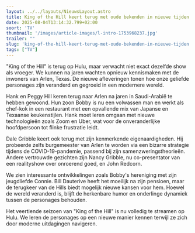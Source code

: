 ```yaml
---
layout: ../../layouts/NieuwsLayout.astro
title: King of the Hill keert terug met oude bekenden in nieuwe tijden
date: 2025-08-04T13:14:32.799+02:00
soort: 'TV'
thumbnail: '/images/article-images/l-intro-1753968237.jpg'
trailer: ""
slug: 'king-of-the-hill-keert-terug-met-oude-bekenden-in-nieuwe-tijden'
tags: ["TV"]
---
```


"King of the Hill" is terug op Hulu, maar verwacht niet exact dezelfde show als
vroeger. We kunnen na jaren wachten opnieuw kennismaken met de inwoners van
Arlen, Texas. De nieuwe afleveringen tonen hoe onze geliefde personages zijn
veranderd en gegroeid in een modernere wereld.

Hank en Peggy Hill keren terug naar Arlen na jaren in Saudi-Arabië te hebben
gewoond. Hun zoon Bobby is nu een volwassen man en werkt als chef-kok in een
restaurant met een opvallende mix van Japanse en Texaanse keukenstijlen. Hank
moet leren omgaan met nieuwe technologieën zoals Zoom en Uber, wat voor de
onveranderlijke hoofdpersoon tot flinke frustratie leidt.

Dale Gribble keert ook terug met zijn kenmerkende eigenaardigheden. Hij
probeerde zelfs burgemeester van Arlen te worden via een bizarre strategie
tijdens de COVID-19-pandemie, passend bij zijn samenzweringstheorieën. Andere
vertrouwde gezichten zijn Nancy Gribble, nu co-presentator van een realityshow
over onroerend goed, en John Redcorn.

We zien interessante ontwikkelingen zoals Bobby's hereniging met zijn
jeugdliefde Connie. Bill Dauterive heeft het moeilijk na zijn pensioen, maar de
terugkeer van de Hills biedt mogelijk nieuwe kansen voor hem. Hoewel de wereld
veranderd is, blijft de herkenbare humor en onderlinge dynamiek tussen de
personages behouden.

Het veertiende seizoen van "King of the Hill" is nu volledig te streamen op
Hulu. We leren de personages op een nieuwe manier kennen terwijl ze zich door
moderne uitdagingen navigeren.